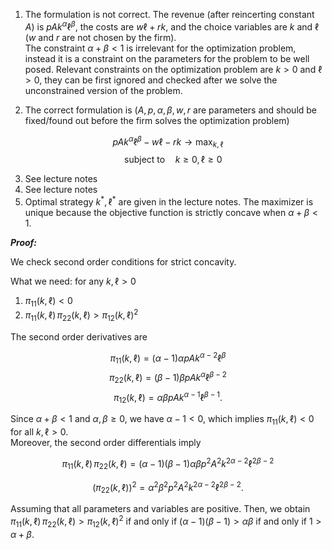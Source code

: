 1. The formulation is not correct. The revenue (after reincerting constant $A$) is $p A k^{\alpha} \ell^{\beta}$, the costs are $w \ell + r k$, and the choice variables are $k$ and $\ell$ ($w$ and $r$ are not chosen by the firm).  
   The constraint $\alpha + \beta < 1$ is irrelevant for the optimization problem, instead it is a constraint on the parameters for the problem to be well posed.
   Relevant constraints on the optimization problem are $k>0$ and $\ell>0$, they can be first ignored and checked after we solve the unconstrained version of the problem.

2. The correct formulation is ($A, p, \alpha, \beta, w, r$ are parameters and should be fixed/found out before the firm solves the optimization problem)

$$
p A k^{\alpha} \ell^{\beta} - w \ell - r k
\rightarrow \max_{k, \ell}
$$
$$
\quad \text{subject to} \quad
k \ge 0, \ell \ge 0
$$

3. See lecture notes
4. See lecture notes
5. Optimal strategy $k^*, \ell^*$ are given in the lecture notes. The maximizer is unique because the objective function is strictly concave when $\alpha+\beta < 1$.

***Proof:***

We check second order conditions for strict concavity.

What we need: for any $k, \ell > 0$

1. $\pi_{11}(k, \ell) < 0$
2. $\pi_{11}(k, \ell) \, \pi_{22}(k, \ell) >  \pi_{12}(k, \ell)^2$

The second order derivatives are

$$
\pi_{11}(k,\ell) = (\alpha-1)\alpha pA k^{\alpha-2} \ell^\beta
$$
$$
\pi_{22}(k,\ell) = (\beta-1)\beta pA k^{\alpha} \ell^{\beta-2}
$$
$$
\pi_{12}(k, \ell) = \alpha \beta pA k^{\alpha-1} \ell^{\beta-1}.
$$

Since $\alpha+\beta<1$ and $\alpha, \beta \geq 0$, we have $\alpha-1<0$, which implies $\pi_{11}(k,\ell)<0$ for all $k, \ell >0$.  
Moreover, the second order differentials imply

$$
\pi_{11}(k, \ell) \, \pi_{22}(k, \ell) = (\alpha-1)(\beta-1)\alpha \beta p^2 A^2 k^{2\alpha-2} \ell^{2\beta-2}
$$

$$
(\pi_{22}(k, \ell))^2 = \alpha^2 \beta^2 p^2 A^2 k^{2\alpha-2} \ell^{2\beta-2}.
$$

Assuming that all parameters and variables are positive.
Then, we obtain $\pi_{11}(k, \ell) \, \pi_{22}(k, \ell) >  \pi_{12}(k, \ell)^2$ if and only if $(\alpha-1)(\beta-1) > \alpha \beta$ if and only if $1 > \alpha + \beta$.
